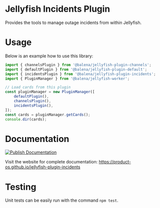 # Jellyfish Incidents Plugin

Provides the tools to manage outage incidents from within Jellyfish.

# Usage

Below is an example how to use this library:

```typescript
import { channelsPlugin } from '@balena/jellyfish-plugin-channels';
import { defaultPlugin } from '@balena/jellyfish-plugin-default';
import { incidentsPlugin } from '@balena/jellyfish-plugin-incidents';
import { PluginManager } from '@balena/jellyfish-worker';

// Load cards from this plugin
const pluginManager = new PluginManager([
	defaultPlugin(),
	channelsPlugin(),
	incidentsPlugin(),
]);
const cards = pluginManager.getCards();
console.dir(cards);
```

# Documentation

[![Publish Documentation](https://github.com/product-os/jellyfish-plugin-incidents/actions/workflows/publish-docs.yml/badge.svg)](https://github.com/product-os/jellyfish-plugin-incidents/actions/workflows/publish-docs.yml)

Visit the website for complete documentation: https://product-os.github.io/jellyfish-plugin-incidents

# Testing

Unit tests can be easily run with the command `npm test`.
